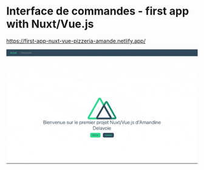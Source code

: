 # Interface de commandes - first app with Nuxt/Vue.js

https://first-app-nuxt-vue-pizzeria-amande.netlify.app/

![Screenshot](assets/video.gif)
